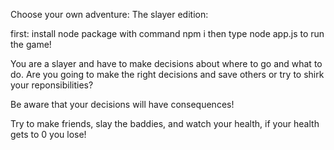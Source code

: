 Choose your own adventure: The slayer edition:

first: install node package with command npm i
then type node app.js to run the game!

You are a slayer and have to make decisions about where to go and what to do.
Are you going to make the right decisions and save others or try to shirk your reponsibilities?

Be aware that your decisions will have consequences!

Try to make friends, slay the baddies, and watch your health, if your health gets to 0 you lose!